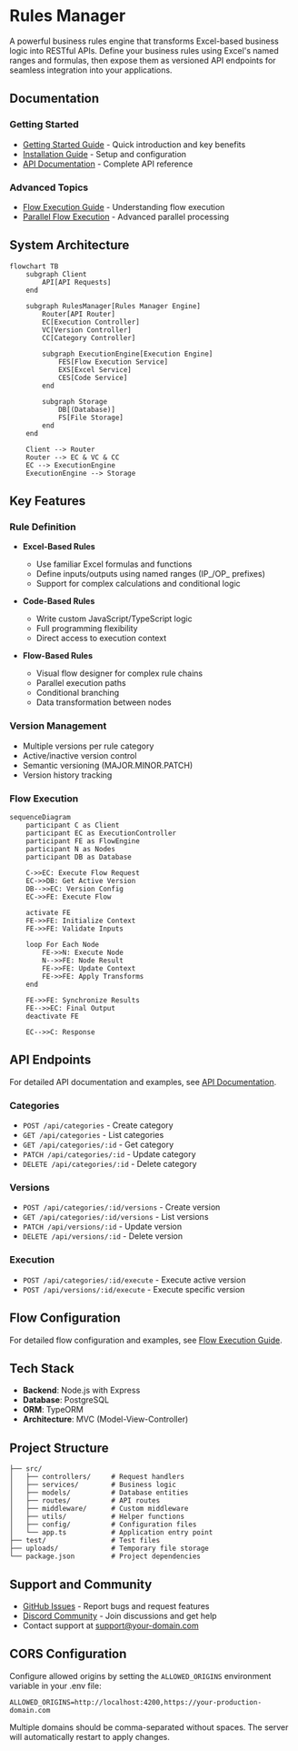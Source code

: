 # Rules Manager

A powerful business rules engine that transforms Excel-based business logic into RESTful APIs. Define your business rules using Excel's named ranges and formulas, then expose them as versioned API endpoints for seamless integration into your applications.

## Documentation

### Getting Started
- [Getting Started Guide](./docs/getting-started.md) - Quick introduction and key benefits
- [Installation Guide](./docs/installation-guide.md) - Setup and configuration
- [API Documentation](./docs/api-documentation.md) - Complete API reference

### Advanced Topics
- [Flow Execution Guide](./docs/flow-execution-guide.md) - Understanding flow execution
- [Parallel Flow Execution](./docs/parallel-flow-execution.md) - Advanced parallel processing

## System Architecture

```mermaid
flowchart TB
    subgraph Client
        API[API Requests]
    end
    
    subgraph RulesManager[Rules Manager Engine]
        Router[API Router]
        EC[Execution Controller]
        VC[Version Controller]
        CC[Category Controller]
        
        subgraph ExecutionEngine[Execution Engine]
            FES[Flow Execution Service]
            EXS[Excel Service]
            CES[Code Service]
        end
        
        subgraph Storage
            DB[(Database)]
            FS[File Storage]
        end
    end
    
    Client --> Router
    Router --> EC & VC & CC
    EC --> ExecutionEngine
    ExecutionEngine --> Storage
```

## Key Features

### Rule Definition
- **Excel-Based Rules**
  - Use familiar Excel formulas and functions
  - Define inputs/outputs using named ranges (IP_/OP_ prefixes)
  - Support for complex calculations and conditional logic

- **Code-Based Rules**
  - Write custom JavaScript/TypeScript logic
  - Full programming flexibility
  - Direct access to execution context

- **Flow-Based Rules**
  - Visual flow designer for complex rule chains
  - Parallel execution paths
  - Conditional branching
  - Data transformation between nodes

### Version Management
- Multiple versions per rule category
- Active/inactive version control
- Semantic versioning (MAJOR.MINOR.PATCH)
- Version history tracking

### Flow Execution

```mermaid
sequenceDiagram
    participant C as Client
    participant EC as ExecutionController
    participant FE as FlowEngine
    participant N as Nodes
    participant DB as Database
    
    C->>EC: Execute Flow Request
    EC->>DB: Get Active Version
    DB-->>EC: Version Config
    EC->>FE: Execute Flow
    
    activate FE
    FE->>FE: Initialize Context
    FE->>FE: Validate Inputs
    
    loop For Each Node
        FE->>N: Execute Node
        N-->>FE: Node Result
        FE->>FE: Update Context
        FE->>FE: Apply Transforms
    end
    
    FE->>FE: Synchronize Results
    FE-->>EC: Final Output
    deactivate FE
    
    EC-->>C: Response
```

## API Endpoints

For detailed API documentation and examples, see [API Documentation](./docs/api-documentation.md).

### Categories
- `POST /api/categories` - Create category
- `GET /api/categories` - List categories
- `GET /api/categories/:id` - Get category
- `PATCH /api/categories/:id` - Update category
- `DELETE /api/categories/:id` - Delete category

### Versions
- `POST /api/categories/:id/versions` - Create version
- `GET /api/categories/:id/versions` - List versions
- `PATCH /api/versions/:id` - Update version
- `DELETE /api/versions/:id` - Delete version

### Execution
- `POST /api/categories/:id/execute` - Execute active version
- `POST /api/versions/:id/execute` - Execute specific version

## Flow Configuration

For detailed flow configuration and examples, see [Flow Execution Guide](./docs/flow-execution-guide.md).

## Tech Stack

- **Backend**: Node.js with Express
- **Database**: PostgreSQL
- **ORM**: TypeORM
- **Architecture**: MVC (Model-View-Controller)

## Project Structure

```
├── src/
│   ├── controllers/     # Request handlers
│   ├── services/        # Business logic
│   ├── models/          # Database entities
│   ├── routes/          # API routes
│   ├── middleware/      # Custom middleware
│   ├── utils/           # Helper functions
│   ├── config/          # Configuration files
│   └── app.ts           # Application entry point
├── test/                # Test files
├── uploads/             # Temporary file storage
└── package.json         # Project dependencies
```

## Support and Community

- [GitHub Issues](https://github.com/your-repo/issues) - Report bugs and request features
- [Discord Community](https://discord.gg/your-server) - Join discussions and get help
- Contact support at support@your-domain.com

## CORS Configuration

Configure allowed origins by setting the `ALLOWED_ORIGINS` environment variable in your .env file:
```
ALLOWED_ORIGINS=http://localhost:4200,https://your-production-domain.com
```
Multiple domains should be comma-separated without spaces. The server will automatically restart to apply changes.
